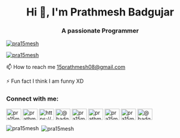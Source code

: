 <h1 align="center">Hi 👋, I'm Prathmesh Badgujar</h1>
<h3 align="center">A passionate Programmer</h3>

<p align="left"> <a href="https://github.com/ryo-ma/github-profile-trophy"><img src="https://github-profile-trophy.vercel.app/?username=pra15mesh" alt="pra15mesh" /></a> </p>

<p align="left"> <a href="https://twitter.com/pra15mesh" target="blank"><img src="https://img.shields.io/twitter/follow/pra15mesh?logo=twitter&style=for-the-badge" alt="pra15mesh" /></a> </p>


📫 How to reach me 15prathmesh08@gmail.com

⚡ Fun fact I think I am funny XD

<h3 align="left">Connect with me:</h3>
<p align="left">
<a href="https://twitter.com/pra15mesh" target="blank"><img align="center" src="https://raw.githubusercontent.com/rahuldkjain/github-profile-readme-generator/master/src/images/icons/Social/twitter.svg" alt="pra15mesh" height="30" width="40" /></a>
<a href="https://linkedin.com/in/prathmeshbadgujar" target="blank"><img align="center" src="https://raw.githubusercontent.com/rahuldkjain/github-profile-readme-generator/master/src/images/icons/Social/linked-in-alt.svg" alt="prathmeshbadgujar" height="30" width="40" /></a>
<a href="https://stackoverflow.com/users/prathmesh-badgujar" target="blank"><img align="center" src="https://raw.githubusercontent.com/rahuldkjain/github-profile-readme-generator/master/src/images/icons/Social/stack-overflow.svg" alt="https://stackoverflow.com/users/17600231/prathmesh-badgujar" height="30" width="40" /></a>
<a href="https://medium.com/@badgujarprathmesh" target="blank"><img align="center" src="https://raw.githubusercontent.com/rahuldkjain/github-profile-readme-generator/master/src/images/icons/Social/medium.svg" alt="@badgujarprathmesh" height="30" width="40" /></a>
<a href="https://www.codechef.com/users/pra15mesh" target="blank"><img align="center" src="https://cdn.jsdelivr.net/npm/simple-icons@3.1.0/icons/codechef.svg" alt="pra15mesh" height="30" width="40" /></a>
<a href="https://www.hackerrank.com/prathmeshbadguja" target="blank"><img align="center" src="https://raw.githubusercontent.com/rahuldkjain/github-profile-readme-generator/master/src/images/icons/Social/hackerrank.svg" alt="prathmeshbadguja" height="30" width="40" /></a>
<a href="https://codeforces.com/profile/pra15mesh" target="blank"><img align="center" src="https://raw.githubusercontent.com/rahuldkjain/github-profile-readme-generator/master/src/images/icons/Social/codeforces.svg" alt="pra15mesh" height="30" width="40" /></a>
<a href="https://www.leetcode.com/pra15mesh" target="blank"><img align="center" src="https://raw.githubusercontent.com/rahuldkjain/github-profile-readme-generator/master/src/images/icons/Social/leet-code.svg" alt="pra15mesh" height="30" width="40" /></a>
<a href="https://www.hackerearth.com/@badgujarprathmesh" target="blank"><img align="center" src="https://raw.githubusercontent.com/rahuldkjain/github-profile-readme-generator/master/src/images/icons/Social/hackerearth.svg" alt="@badgujarprathmesh" height="30" width="40" /></a>
</p>

<p><img align="left" src="https://github-readme-stats.vercel.app/api/top-langs?username=pra15mesh&show_icons=true&locale=en&layout=compact" alt="pra15mesh" /></p>

<p>&nbsp;<img align="center" src="https://github-readme-stats.vercel.app/api?username=pra15mesh&show_icons=true&locale=en" alt="pra15mesh" /></p>
